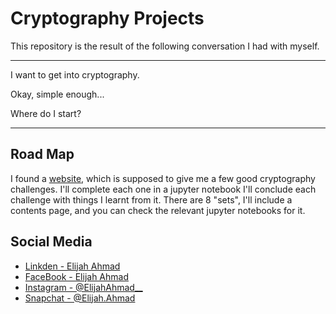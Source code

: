 # Cryptography Projects

This repository is the result of the following conversation I had with myself. 

--------------------------------
I want to get into cryptography. 

Okay, simple enough...

Where do I start?

----------------


## Road Map
I found a [website](https://cryptopals.com/), which is supposed to give me a 
few good cryptography challenges. I'll complete each one in a jupyter notebook
I'll conclude each challenge with things I learnt from it. There are 8 "sets",
I'll include a contents page, and you can check the relevant jupyter notebooks 
for it.


## Social Media 
- [Linkden - Elijah Ahmad](https://www.linkedin.com/in/elijah-ahmad-658a2b199/)
- [FaceBook - Elijah Ahmad](https://www.facebook.com/elijah.ahmad.71)
- [Instagram - @ElijahAhmad__](https://www.instagram.com/ElijahAhmad__)
- [Snapchat - @Elijah.Ahmad](https://www.snapchat.com/add/elijah.ahmad)

